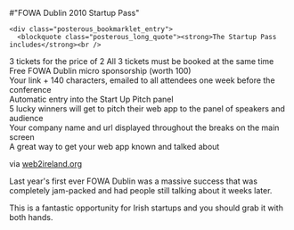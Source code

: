 #"FOWA Dublin 2010 Startup Pass"


    <div class="posterous_bookmarklet_entry">
      <blockquote class="posterous_long_quote"><strong>The Startup Pass includes</strong><br />
3 tickets for the price of 2  All 3 tickets must be booked at the same time<br />
Free FOWA Dublin micro sponsorship (worth 100)<br />
Your link + 140 characters, emailed to all attendees one week before the conference<br />
Automatic entry into the Start Up Pitch panel<br />
5 lucky winners will get to pitch their web app to the panel of speakers and audience<br />
Your company name and url displayed throughout the breaks on the main screen<br />
A great way to get your web app known and talked about</blockquote>

<div class="posterous_quote_citation">via <a href="http://www.web2ireland.org/2010/04/15/fowa-dublin-2010-startup-pass/">web2ireland.org</a></div>
    <p>Last year's first ever FOWA Dublin was a massive success that was completely jam-packed and had people still talking about it weeks later. 
</p><p>This is a fantastic opportunity for Irish startups and you should grab it with both hands.</p></div>
  